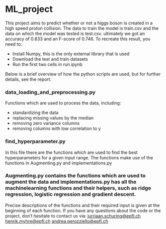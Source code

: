 # ML_project

This project aims to predict whether or not a higgs boson is created in a high speed proton collision. The data to train the model is train.csv and the data on which the model was tested is test.csv. ultimately we got an accuracy of 0.833 and an F-score of 0.746. To recreate this result, you need to:
- Install Numpy, this is the only external library that is used
- Download the test and train datasets
- Run the first two cells in run.ipynb


Below is a brief overview of how the python scripts are used, but for further details, see the report.

### data_loading_and_preprocessing.py
Functions which are used to process the data, including:
- standardizing the data
- replacing missing values by the median
- removing zero variance columns 
- removing columns with low correlation to y

### find_hyperparameter.py
In this file there are the functions which are used to find the best hyperparameters for a given input range. The functions make use of the functions in Augmenting.py and implementations.py

### Augmenting.py contains the functions which are used to augment the data and implementations.py has all the machinelearning functions and their helpers, such as ridge regression, logistic regression and gradient descent.


Precise descriptions of the functions and their required input is given at the beginning of each function. 
If you have any questions about the code or the project, don’t hesitate to contact us via:
jurriaan.schuring@epfl.ch
henrik.myhre@epfl.ch
andrea.perozziello@epfl.ch
